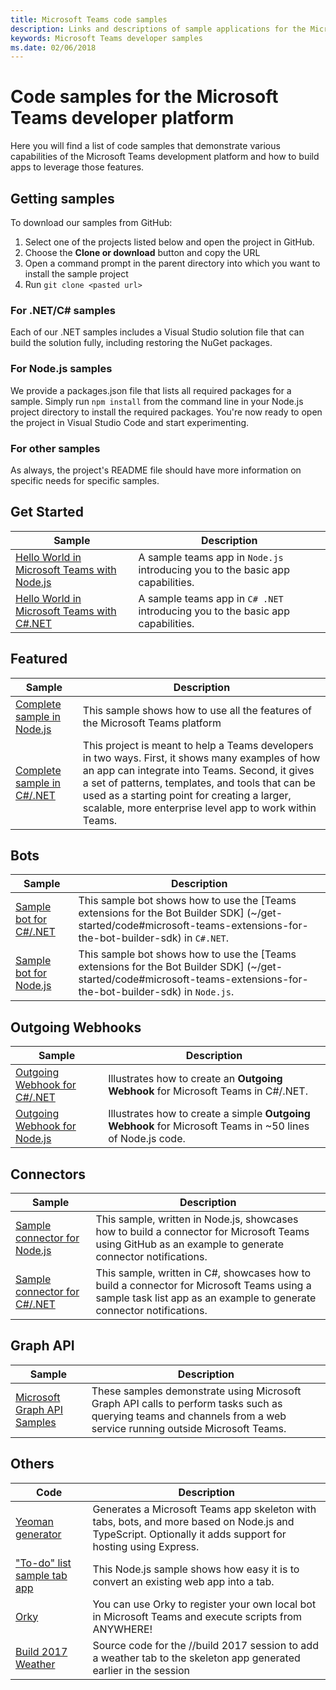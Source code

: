 ```yaml
---
title: Microsoft Teams code samples
description: Links and descriptions of sample applications for the Microsoft Teams developer platform
keywords: Microsoft Teams developer samples
ms.date: 02/06/2018
---
```

# Code samples for the Microsoft Teams developer platform

Here you will find a list of code samples that demonstrate various capabilities of the Microsoft Teams development platform and how to build apps to leverage those features.

## Getting samples

To download our samples from GitHub:

1. Select one of the projects listed below and open the project in GitHub.
2. Choose the **Clone or download** button and copy the URL
3. Open a command prompt in the parent directory into which you want to install the sample project
4. Run `git clone <pasted url>`

### For .NET/C# samples

Each of our .NET samples includes a Visual Studio solution file that can build the solution fully, including restoring the NuGet packages.

### For Node.js samples

We provide a packages.json file that lists all required packages for a sample. Simply run `npm install` from the command line in your Node.js project directory to install the required packages. You're now ready to open the project in Visual Studio Code and start experimenting.

### For other samples

As always, the project's README file should have more information on specific needs for specific samples.

## Get Started

| Sample | Description
|--------|-------------
| [Hello World in Microsoft Teams with Node.js](https://github.com/OfficeDev/msteams-samples-hello-world-nodejs) | A sample teams app in `Node.js` introducing you to the basic app capabilities.
| [Hello World in Microsoft Teams with C#.NET](https://github.com/OfficeDev/msteams-samples-hello-world-csharp) | A sample teams app in `C# .NET` introducing you to the basic app capabilities.

## Featured

| Sample | Description
|--------|-------------
| [Complete sample in Node.js](https://github.com/OfficeDev/microsoft-teams-sample-complete-node) | This sample shows how to use all the features of the Microsoft Teams platform
| [Complete sample in C#/.NET](https://github.com/OfficeDev/microsoft-teams-sample-complete-csharp) | This project is meant to help a Teams developers in two ways. First, it shows many examples of how an app can integrate into Teams. Second, it gives a set of patterns, templates, and tools that can be used as a starting point for creating a larger, scalable, more enterprise level app to work within Teams.

## Bots

| Sample | Description
|--------|-------------
| [Sample bot for C#/.NET](https://github.com/OfficeDev/BotBuilder-MicrosoftTeams/tree/master/CSharp/Samples/Microsoft.Bot.Connector.Teams.SampleBot) | This sample bot shows how to use the [Teams extensions for the Bot Builder SDK] (~/get-started/code#microsoft-teams-extensions-for-the-bot-builder-sdk) in `C#.NET`.
| [Sample bot for Node.js](https://github.com/OfficeDev/BotBuilder-MicrosoftTeams/tree/master/Node/samples) | This sample bot shows how to use the [Teams extensions for the Bot Builder SDK] (~/get-started/code#microsoft-teams-extensions-for-the-bot-builder-sdk) in `Node.js`.

## Outgoing Webhooks

| Sample | Description
|--------|-------------
| [Outgoing Webhook for C#/.NET](https://github.com/OfficeDev/microsoft-teams-sample-outgoing-webhook) | Illustrates how to create an **Outgoing Webhook** for Microsoft Teams in C#/.NET.
| [Outgoing Webhook for Node.js](https://github.com/OfficeDev/microsoft-teams-sample-outgoing-webhook) | Illustrates how to create a simple **Outgoing Webhook** for Microsoft Teams in ~50 lines of Node.js code.

## Connectors

| Sample | Description
|--------|-------------
| [Sample connector for Node.js](https://github.com/OfficeDev/microsoft-teams-sample-connector-nodejs) | This sample, written in Node.js, showcases how to build a connector for Microsoft Teams using GitHub as an example to generate connector notifications.
| [Sample connector for C#/.NET](https://github.com/OfficeDev/microsoft-teams-sample-connector-csharp) | This sample, written in C#, showcases how to build a connector for Microsoft Teams using a sample task list app as an example to generate connector notifications.

## Graph API

| Sample | Description
|--------|-------------
| [Microsoft Graph API Samples](https://github.com/OfficeDev/microsoft-teams-sample-graph) | These samples demonstrate using Microsoft Graph API calls to perform tasks such as querying teams and channels from a web service running outside Microsoft Teams.

## Others

| Code | Description
|------|-------------
| [Yeoman generator](https://github.com/OfficeDev/generator-teams) | Generates a Microsoft Teams app skeleton with tabs, bots, and more based on Node.js and TypeScript. Optionally it adds support for hosting using Express.
| ["To-do" list sample tab app](https://github.com/OfficeDev/microsoft-teams-sample-todo) | This Node.js sample shows how easy it is to convert an existing web app into a tab.
| [Orky](https://github.com/OfficeDev/Orky) | You can use Orky to register your own local bot in Microsoft Teams and execute scripts from ANYWHERE!
| [Build 2017 Weather](https://github.com/OfficeDev/microsoft-teams-build2017-weather) | Source code for the //build 2017 session to add a weather tab to the skeleton app generated earlier in the session
